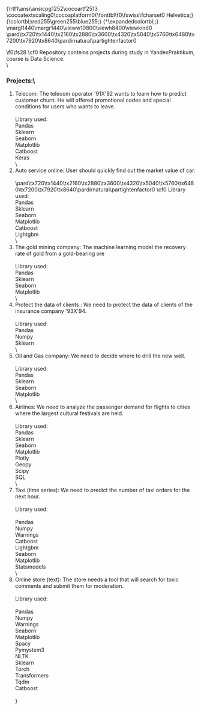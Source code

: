 {\rtf1\ansi\ansicpg1252\cocoartf2513
\cocoatextscaling0\cocoaplatform0{\fonttbl\f0\fswiss\fcharset0 Helvetica;}
{\colortbl;\red255\green255\blue255;}
{\*\expandedcolortbl;;}
\margl1440\margr1440\vieww10800\viewh8400\viewkind0
\pard\tx720\tx1440\tx2160\tx2880\tx3600\tx4320\tx5040\tx5760\tx6480\tx7200\tx7920\tx8640\pardirnatural\partightenfactor0

\f0\fs28 \cf0 Repository conteins  projects during study in YandexPraktikum, course is Data Science.\
\
### Projects:\
1. Telecom: The telecom operator \'91X\'92 wants to learn how to predict customer churn. He will  offered promotional codes and special conditions for users who wants to leave.  \
\
Library used:\
Pandas\
Sklearn\
Seaborn\
Matplotlib\
Catboost\
Keras\
\
2. Auto service online: User should quickly find out the market value of car.\
\
\pard\tx720\tx1440\tx2160\tx2880\tx3600\tx4320\tx5040\tx5760\tx6480\tx7200\tx7920\tx8640\pardirnatural\partightenfactor0
\cf0 Library used:\
Pandas\
Sklearn\
Seaborn\
Matplotlib\
Catboost\
Lightgbm\
\
3. The gold mining company:  The machine learning model  the recovery rate of gold from a gold-bearing ore\
\
Library used:\
Pandas\
Sklearn\
Seaborn\
Matplotlib\
\
4. Protect the data of clients : We need to protect the data of clients of the insurance company \'93X\'94.\
\
Library used:\
Pandas\
Numpy\
Sklearn\
\
5. Oil and Gas company: We need to decide where to drill the new well.\
\
Library used:\
Pandas\
Sklearn\
Seaborn\
Matplotlib\
\
6. Airlines: We need to analyze the passenger demand for flights to cities where the largest cultural festivals are held.\
\
Library used:\
Pandas\
Sklearn\
Seaborn\
Matplotlib\
Plotly\
Geopy\
Scipy\
SQL\
\
7. Taxi (time series): We need to predict the number of taxi orders for the next hour. \
\
Library used:\
\
Pandas\
Numpy\
Warnings\
Catboost\
Lightgbm\
Seaborn\
Matplotlib\
Statsmodels\
\
8. Online store (text): The store needs a tool that will search for toxic comments and submit them for moderation.\
\
Library used:\
\
Pandas\
Numpy\
Warnings\
Seaborn\
Matplotlib\
Spacy\
Pymystem3\
NLTK\
Sklearn\
Torch\
Transformers\
Tqdm\
Catboost\
\
}